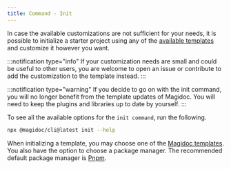 ```yaml
---
title: Command - Init
---
```


In case the available customizations are not sufficient for your needs, it is possible to initialize a starter project using any of the [available templates](/templates/introduction) and customize it however you want.

:::notification type="info"
If your customization needs are small and could be useful to other users, you are welcome to open an issue or contribute to add the customization to the template instead.
:::

:::notification type="warning"
If you decide to go on with the init command, you will no longer benefit from the template updates of Magidoc. You will need to keep the plugins and libraries up to date by yourself.
:::

To see all the available options for the `init command`, run the following.

```bash
npx @magidoc/cli@latest init --help
```

When initializing a template, you may choose one of the [Magidoc templates](/templates/introduction). You also have the option to choose a package manager. The recommended default package manager is [Pnpm](https://pnpm.io/workspaces).
